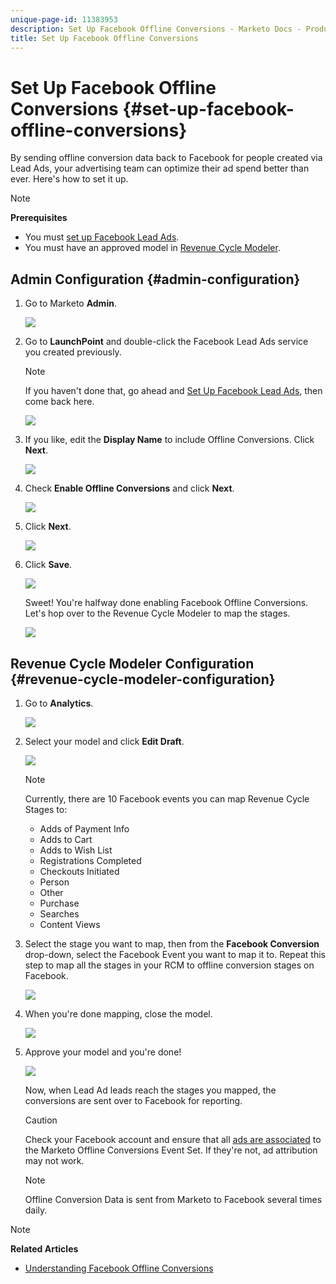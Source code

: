 ```yaml
---
unique-page-id: 11383953
description: Set Up Facebook Offline Conversions - Marketo Docs - Product Documentation
title: Set Up Facebook Offline Conversions
---
```


# Set Up Facebook Offline Conversions {#set-up-facebook-offline-conversions}

By sending offline conversion data back to Facebook for people created via Lead Ads, your advertising team can optimize their ad spend better than ever. Here's how to set it up.

>[!NOTE]
>
>**Prerequisites**
>
>* You must [set up Facebook Lead Ads](set-up-facebook-lead-ads.md).
>* You must have an approved model in [Revenue Cycle Modeler](http://docs.marketo.com/display/docs/revenue+cycle+models).
>

## Admin Configuration {#admin-configuration}

1. Go to Marketo **Admin**.

   ![](assets/image2016-11-29-13-3a8-3a45.png)

1. Go to **LaunchPoint** and double-click the Facebook Lead Ads service you created previously.

   >[!NOTE]
   >
   >If you haven't done that, go ahead and [Set Up Facebook Lead Ads](set-up-facebook-lead-ads.md), then come back here.

   ![](assets/image2016-11-29-13-3a10-3a43.png)

1. If you like, edit the **Display Name** to include Offline Conversions. Click **Next**.

   ![](assets/image2016-11-29-13-3a12-3a19.png)

1. Check **Enable Offline Conversions** and click **Next**.

   ![](assets/image2016-11-29-13-3a13-3a32.png)

1. Click **Next**.

   ![](assets/image2016-11-29-13-3a14-3a17.png)

1. Click **Save**.

   ![](assets/image2016-11-29-13-3a14-3a52.png)

   Sweet! You're halfway done enabling Facebook Offline Conversions. Let's hop over to the Revenue Cycle Modeler to map the stages.

   ![](assets/image2016-11-29-13-3a16-3a55.png)

## Revenue Cycle Modeler Configuration {#revenue-cycle-modeler-configuration}

1. Go to **Analytics**.

   ![](assets/image2016-11-29-13-3a29-3a23.png)

1. Select your model and click **Edit Draft**.

   ![](assets/image2016-11-29-13-3a31-3a6.png)

   >[!NOTE]
   >
   >Currently, there are 10 Facebook events you can map Revenue Cycle Stages to:
   >
   >    
   >    
   >    * Adds of Payment Info
   >    * Adds to Cart
   >    * Adds to Wish List
   >    * Registrations Completed
   >    * Checkouts Initiated
   >    * Person
   >    * Other
   >    * Purchase
   >    * Searches
   >    * Content Views
   >    
   >

1. Select the stage you want to map, then from the **Facebook Conversion** drop-down, select the Facebook Event you want to map it to. Repeat this step to map all the stages in your RCM to offline conversion stages on Facebook.

   ![](assets/1-1.png)

1. When you're done mapping, close the model.

   ![](assets/2.png)

1. Approve your model and you're done!

   ![](assets/image2016-11-29-15-3a6-3a30.png)

   Now, when Lead Ad leads reach the stages you mapped, the conversions are sent over to Facebook for reporting.

   >[!CAUTION]
   >
   >Check your Facebook account and ensure that all [ads are associated](https://www.facebook.com/business/url/?href=%2Fbusiness%2Fhelp%2Fwww%2F1776828022605281&cmsid&creative=link&creative_detail=advertiser-help-center&create_type&destination_cms_id&orig_http_referrer) to the Marketo Offline Conversions Event Set. If they're not, ad attribution may not work.

   >[!NOTE]
   >
   >Offline Conversion Data is sent from Marketo to Facebook several times daily.

>[!NOTE]
>
>**Related Articles**
>
>* [Understanding Facebook Offline Conversions](understanding-facebook-offline-conversions.md)
>


